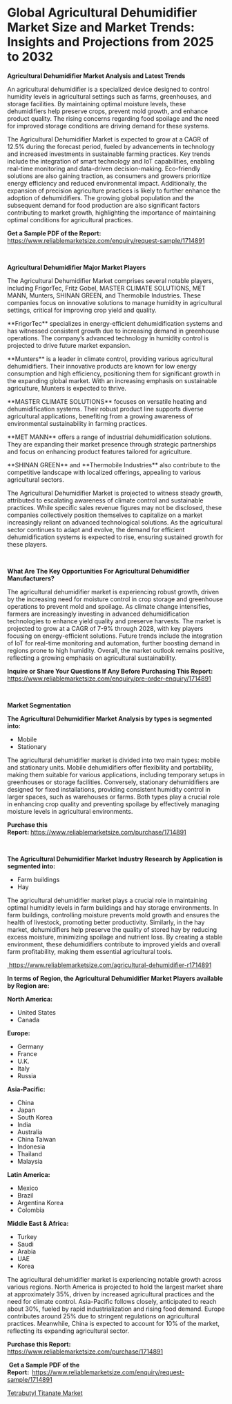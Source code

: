 <p><h1>Global Agricultural Dehumidifier Market Size and Market Trends: Insights and Projections from 2025 to 2032</h1></p><p><strong>Agricultural Dehumidifier Market Analysis and Latest Trends</strong></p>
<p><p>An agricultural dehumidifier is a specialized device designed to control humidity levels in agricultural settings such as farms, greenhouses, and storage facilities. By maintaining optimal moisture levels, these dehumidifiers help preserve crops, prevent mold growth, and enhance product quality. The rising concerns regarding food spoilage and the need for improved storage conditions are driving demand for these systems.</p><p>The Agricultural Dehumidifier Market is expected to grow at a CAGR of 12.5% during the forecast period, fueled by advancements in technology and increased investments in sustainable farming practices. Key trends include the integration of smart technology and IoT capabilities, enabling real-time monitoring and data-driven decision-making. Eco-friendly solutions are also gaining traction, as consumers and growers prioritize energy efficiency and reduced environmental impact. Additionally, the expansion of precision agriculture practices is likely to further enhance the adoption of dehumidifiers. The growing global population and the subsequent demand for food production are also significant factors contributing to market growth, highlighting the importance of maintaining optimal conditions for agricultural practices.</p></p>
<p><strong>Get a Sample PDF of the Report:&nbsp;</strong> <a href="https://www.reliablemarketsize.com/enquiry/request-sample/1714891?utm_campaign=2795&utm_medium=2&utm_source=Github&utm_content=ia&utm_term=02042025&utm_id=agricultural-dehumidifier">https://www.reliablemarketsize.com/enquiry/request-sample/1714891</a></p>
<p>&nbsp;</p>
<p><strong>Agricultural Dehumidifier Major Market Players</strong></p>
<p><p>The Agricultural Dehumidifier Market comprises several notable players, including FrigorTec, Fritz Gobel, MASTER CLIMATE SOLUTIONS, MET MANN, Munters, SHINAN GREEN, and Thermobile Industries. These companies focus on innovative solutions to manage humidity in agricultural settings, critical for improving crop yield and quality.</p><p>**FrigorTec** specializes in energy-efficient dehumidification systems and has witnessed consistent growth due to increasing demand in greenhouse operations. The company’s advanced technology in humidity control is projected to drive future market expansion.</p><p>**Munters** is a leader in climate control, providing various agricultural dehumidifiers. Their innovative products are known for low energy consumption and high efficiency, positioning them for significant growth in the expanding global market. With an increasing emphasis on sustainable agriculture, Munters is expected to thrive.</p><p>**MASTER CLIMATE SOLUTIONS** focuses on versatile heating and dehumidification systems. Their robust product line supports diverse agricultural applications, benefiting from a growing awareness of environmental sustainability in farming practices.</p><p>**MET MANN** offers a range of industrial dehumidification solutions. They are expanding their market presence through strategic partnerships and focus on enhancing product features tailored for agriculture. </p><p>**SHINAN GREEN** and **Thermobile Industries** also contribute to the competitive landscape with localized offerings, appealing to various agricultural sectors.</p><p>The Agricultural Dehumidifier Market is projected to witness steady growth, attributed to escalating awareness of climate control and sustainable practices. While specific sales revenue figures may not be disclosed, these companies collectively position themselves to capitalize on a market increasingly reliant on advanced technological solutions. As the agricultural sector continues to adapt and evolve, the demand for efficient dehumidification systems is expected to rise, ensuring sustained growth for these players.</p></p>
<p>&nbsp;</p>
<p><strong>What Are The Key Opportunities For Agricultural Dehumidifier Manufacturers?</strong></p>
<p><p>The agricultural dehumidifier market is experiencing robust growth, driven by the increasing need for moisture control in crop storage and greenhouse operations to prevent mold and spoilage. As climate change intensifies, farmers are increasingly investing in advanced dehumidification technologies to enhance yield quality and preserve harvests. The market is projected to grow at a CAGR of 7-9% through 2028, with key players focusing on energy-efficient solutions. Future trends include the integration of IoT for real-time monitoring and automation, further boosting demand in regions prone to high humidity. Overall, the market outlook remains positive, reflecting a growing emphasis on agricultural sustainability.</p></p>
<p><strong>Inquire or Share Your Questions If Any Before Purchasing This Report:</strong> <a href="https://www.reliablemarketsize.com/enquiry/pre-order-enquiry/1714891?utm_campaign=2795&utm_medium=2&utm_source=Github&utm_content=ia&utm_term=02042025&utm_id=agricultural-dehumidifier">https://www.reliablemarketsize.com/enquiry/pre-order-enquiry/1714891</a></p>
<p>&nbsp;</p>
<p><strong>Market Segmentation</strong></p>
<p><strong>The Agricultural Dehumidifier Market Analysis by types is segmented into:</strong></p>
<p><ul><li>Mobile</li><li>Stationary</li></ul></p>
<p><p>The agricultural dehumidifier market is divided into two main types: mobile and stationary units. Mobile dehumidifiers offer flexibility and portability, making them suitable for various applications, including temporary setups in greenhouses or storage facilities. Conversely, stationary dehumidifiers are designed for fixed installations, providing consistent humidity control in larger spaces, such as warehouses or farms. Both types play a crucial role in enhancing crop quality and preventing spoilage by effectively managing moisture levels in agricultural environments.</p></p>
<p><strong>Purchase this Report:&nbsp;</strong><a href="https://www.reliablemarketsize.com/purchase/1714891?utm_campaign=2795&utm_medium=2&utm_source=Github&utm_content=ia&utm_term=02042025&utm_id=agricultural-dehumidifier">https://www.reliablemarketsize.com/purchase/1714891</a></p>
<p>&nbsp;</p>
<p><strong>The Agricultural Dehumidifier Market Industry Research by Application is segmented into:</strong></p>
<p><ul><li>Farm buildings</li><li>Hay</li></ul></p>
<p><p>The agricultural dehumidifier market plays a crucial role in maintaining optimal humidity levels in farm buildings and hay storage environments. In farm buildings, controlling moisture prevents mold growth and ensures the health of livestock, promoting better productivity. Similarly, in the hay market, dehumidifiers help preserve the quality of stored hay by reducing excess moisture, minimizing spoilage and nutrient loss. By creating a stable environment, these dehumidifiers contribute to improved yields and overall farm profitability, making them essential agricultural tools.</p></p>
<p><a href="https://www.reliablemarketsize.com/agricultural-dehumidifier-r1714891?utm_campaign=2795&utm_medium=2&utm_source=Github&utm_content=ia&utm_term=02042025&utm_id=agricultural-dehumidifier">&nbsp;https://www.reliablemarketsize.com/agricultural-dehumidifier-r1714891</a></p>
<p><strong>In terms of Region, the Agricultural Dehumidifier Market Players available by Region are:</strong></p>
<p>
    <p> <strong> North America: </strong>
        <ul>
            <li>United States</li>
            <li>Canada</li>
        </ul>
        </p> 
    <p> <strong> Europe: </strong>
        <ul>
            <li>Germany</li>
            <li>France</li>
            <li>U.K.</li>
            <li>Italy</li>
            <li>Russia</li>
        </ul>
        </p> 
    <p> <strong> Asia-Pacific: </strong>
        <ul>
            <li>China</li>
            <li>Japan</li>
            <li>South Korea</li>
            <li>India</li>
            <li>Australia</li>
            <li>China Taiwan</li>
            <li>Indonesia</li>
            <li>Thailand</li>
            <li>Malaysia</li>
        </ul>
        </p> 
    <p> <strong> Latin America: </strong>
        <ul>
            <li>Mexico</li>
            <li>Brazil</li>
            <li>Argentina Korea</li>
            <li>Colombia</li>
        </ul>
        </p> 
    <p> <strong> Middle East & Africa: </strong>
        <ul>
            <li>Turkey</li>
            <li>Saudi</li>
            <li>Arabia</li>
            <li>UAE</li>
            <li>Korea</li>
        </ul>
    </p>
    </p>
<p><p>The agricultural dehumidifier market is experiencing notable growth across various regions. North America is projected to hold the largest market share at approximately 35%, driven by increased agricultural practices and the need for climate control. Asia-Pacific follows closely, anticipated to reach about 30%, fueled by rapid industrialization and rising food demand. Europe contributes around 25% due to stringent regulations on agricultural practices. Meanwhile, China is expected to account for 10% of the market, reflecting its expanding agricultural sector.</p></p>
<p><strong>Purchase this Report: </strong><a href="https://www.reliablemarketsize.com/purchase/1714891?utm_campaign=2795&utm_medium=2&utm_source=Github&utm_content=ia&utm_term=02042025&utm_id=agricultural-dehumidifier">https://www.reliablemarketsize.com/purchase/1714891</a></p>
<p>&nbsp;<strong>Get a Sample PDF of the Report:&nbsp;&nbsp;</strong><a href="https://www.reliablemarketsize.com/enquiry/request-sample/1714891?utm_campaign=2795&utm_medium=2&utm_source=Github&utm_content=ia&utm_term=02042025&utm_id=agricultural-dehumidifier">https://www.reliablemarketsize.com/enquiry/request-sample/1714891</a></p>
<p><strong></strong></p>
<p><p><a href="https://github.com/leyesamilej/Market-Research-Report-List-1/blob/main/tetrabutyl-titanate-market.md?utm_campaign=2795&utm_medium=2&utm_source=Github&utm_content=ia&utm_term=02042025&utm_id=agricultural-dehumidifier">Tetrabutyl Titanate Market</a></p></p>